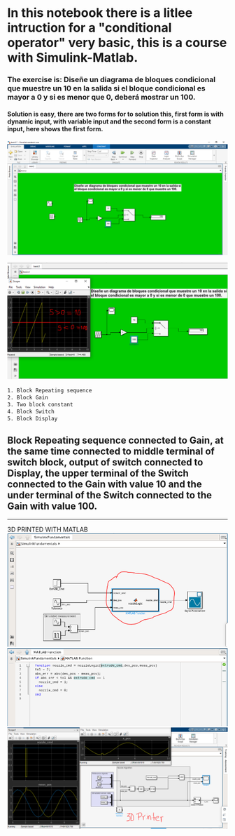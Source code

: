 # In this notebook there is a litlee intruction for a "conditional operator" very basic, this is a course with Simulink-Matlab.

### The exercise is: Diseñe un diagrama de bloques condicional que muestre un 10 en la salida si el bloque condicional es mayor a 0 y si es menor que 0, deberá mostrar un 100.

#### Solution is easy, there are two forms for to solution this, first form is with dynamic input, with variable input and the second form is a constant input, here shows the first form.

![](https://github.com/jwilliamsee/Matlab-basic/blob/main/imagen/Matlab1.PNG)

![](https://github.com/jwilliamsee/Matlab-basic/blob/main/imagen/Matlab2.PNG)

    1. Block Repeating sequence
    2. Block Gain
    3. Two block constant
    4. Block Switch
    5. Block Display

## Block **Repeating sequence** connected to Gain, at the same time connected to middle terminal of switch block, output of switch connected to Display, the upper terminal of the Switch connected to the Gain with value 10 and the under terminal of the Switch connected to the Gain with value 100.
-----------

3D PRINTED WITH MATLAB
![](https://github.com/jwilliamsee/Matlab-basic/blob/main/imagen/Matlab3.PNG)
![](https://github.com/jwilliamsee/Matlab-basic/blob/main/imagen/Matlab4.PNG)
![](https://github.com/jwilliamsee/Matlab-basic/blob/main/imagen/3DPRINTER.PNG)
